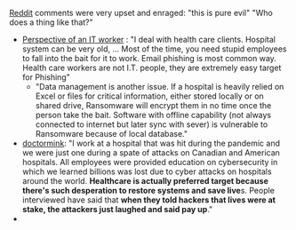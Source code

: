 [Reddit](https://www.reddit.com/r/toronto/comments/zsv4no/sickkids_hit_by_ransomware_attack/) comments were very upset and enraged: "this is pure evil" "Who does a thing like that?"
- [Perspective of an IT worker](https://www.reddit.com/r/toronto/comments/zsv4no/comment/j1dj1p7/?utm_source=share&utm_medium=web3x&utm_name=web3xcss&utm_term=1&utm_content=share_button) : "I deal with health care clients. Hospital system can be very old, ... Most of the time, you need stupid employees to fall into the bait for it to work. Email phishing is most common way. Health care workers are not I.T. people, they are extremely easy target for Phishing" 
	- "Data management is another issue. If a hospital is heavily relied on Excel or files for critical information, either stored locally or on shared drive, Ransomware will encrypt them in no time once the person take the bait. Software with offline capability (not always connected to internet but later sync with sever) is vulnerable to Ransomware because of local database."
- [doctormink](https://www.reddit.com/r/toronto/comments/zsv4no/comment/j1dmjka/?utm_source=share&utm_medium=web3x&utm_name=web3xcss&utm_term=1&utm_content=share_button): "I work at a hospital that was hit during the pandemic and we were just one during a spate of attacks on Canadian and American hospitals. All employees were provided education on cybersecurity in which we learned billions was lost due to cyber attacks on hospitals around the world. **Healthcare is actually preferred target because there's such desperation to restore systems and save live**s. People interviewed have said that **when they told hackers that lives were at stake, the attackers just laughed and said pay up**."
- 